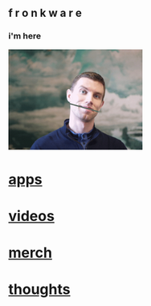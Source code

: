 ## f r o n k w a r e 



<h3 id="small-image">i'm here</h3>

<p><img src="images/fra.gif" alt="cananda" height="200"/></p>



# <a href="https://play.google.com/store/apps/developer?id=FronkWare&hl=en">apps</a>
# <a href="https://www.youtube.com/user/TankaFrank/videos?view=0&sort=p&flow=grid">videos</a>
# <a href="https://boston.craigslist.org/d/electronics/search/gbs/ela">merch</a>
# <a href="https://www.dmcinfo.com/latest-thinking/blog/articletype/authorview/authorid/68/frankm">thoughts</a>



















